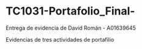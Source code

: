 # TC1031-Portafolio_Final-
Entrega de evidencia de David Román - A01639645

Evidencias de tres actividades de portafilio

